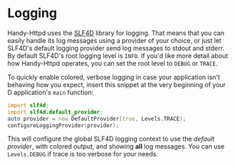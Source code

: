 # Logging

Handy-Httpd uses the [SLF4D](https://github.com/andrewlalis/slf4d) library for logging. That means that you can easily handle its log messages using a provider of your choice, or just let SLF4D's default logging provider send log messages to stdout and stderr. By default SLF4D's root logging level is `INFO`. If you'd like more detail about how Handy-Httpd operates, you can set the root level to `DEBUG` or `TRACE`.

To quickly enable colored, verbose logging in case your application isn't behaving how you expect, insert this snippet at the very beginning of your D application's `main` function:

```d
import slf4d;
import slf4d.default_provider;
auto provider = new DefaultProvider(true, Levels.TRACE);
configureLoggingProvider(provider);
```

This will configure the global SLF4D logging context to use the _default provider_, with colored output, and showing **all** log messages. You can use `Levels.DEBUG` if trace is too verbose for your needs.
